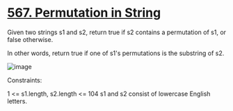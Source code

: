 # [567. Permutation in String](https://leetcode.com/problems/permutation-in-string/description/)

Given two strings s1 and s2, return true if s2 contains a permutation of s1, or false otherwise.

In other words, return true if one of s1's permutations is the substring of s2.

![image](https://github.com/Trilochna/NeetCode150/assets/97858274/e6fda9dc-0a8e-409b-89f2-03f2bf4afeab)


 Constraints:

1 <= s1.length, s2.length <= 104
s1 and s2 consist of lowercase English letters.

